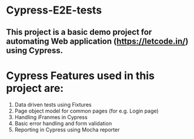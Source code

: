 # Cypress-E2E-tests

## This project is a basic demo project for automating Web application (https://letcode.in/) using Cypress.

# Cypress Features used in this project are:
1. Data driven tests using Fixtures
2. Page object model for common pages (for e.g. Login page)
3. Handling iFranmes in Cypress
4. Basic error handling and form validation 
5. Reporting in Cypress using Mocha reporter
